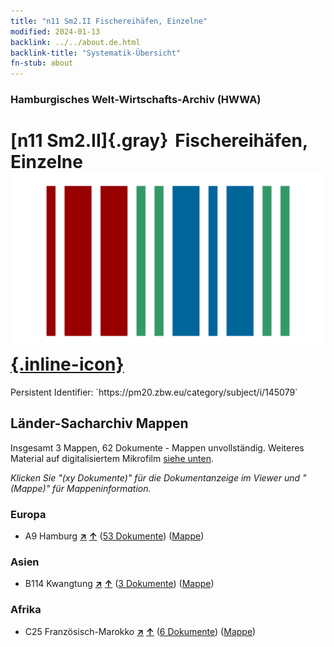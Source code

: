 ```yaml
---
title: "n11 Sm2.II Fischereihäfen, Einzelne"
modified: 2024-01-13
backlink: ../../about.de.html
backlink-title: "Systematik-Übersicht"
fn-stub: about
---
```


### Hamburgisches Welt-Wirtschafts-Archiv (HWWA)

# [n11 Sm2.II]{.gray}&#8201; Fischereihäfen, Einzelne &#160; [![Wikidata](/images/Wikidata-logo.svg "Wikidata"){.inline-icon}](http://www.wikidata.org/entity/Q104710551)

<div class="hint">Persistent Identifier: `https://pm20.zbw.eu/category/subject/i/145079`</div>







## Länder-Sacharchiv Mappen






Insgesamt 3 Mappen, 62 Dokumente - Mappen unvollständig. Weiteres Material auf digitalisiertem Mikrofilm [siehe unten](#filmsections).

_Klicken Sie "(xy Dokumente)" für die Dokumentanzeige im Viewer und "(Mappe)" für Mappeninformation._




### Europa

- A9 Hamburg [**&nearr;**](../../../geo/i/140905/about.de.html "Hamburg (alle Mappen)") [**&uarr;**](../../../geo/about.de.html#A9 "Ländersystematik") (<a href="https://pm20.zbw.eu/iiifview/folder/sh/140905,145079" title="über: Hamburg : Fischereihäfen, Einzelne" target="_blank">53 Dokumente</a>) ([Mappe](../../../../folder/sh/1409xx/140905/1450xx/145079/about.de.html))

### Asien

- B114 Kwangtung [**&nearr;**](../../../geo/i/141275/about.de.html "Kwangtung (alle Mappen)") [**&uarr;**](../../../geo/about.de.html#B114 "Ländersystematik") (<a href="https://pm20.zbw.eu/iiifview/folder/sh/141275,145079" title="über: Kwangtung : Fischereihäfen, Einzelne" target="_blank">3 Dokumente</a>) ([Mappe](../../../../folder/sh/1412xx/141275/1450xx/145079/about.de.html))

### Afrika

- C25 Französisch-Marokko [**&nearr;**](../../../geo/i/141358/about.de.html "Französisch-Marokko (alle Mappen)") [**&uarr;**](../../../geo/about.de.html#C25 "Ländersystematik") (<a href="https://pm20.zbw.eu/iiifview/folder/sh/141358,145079" title="über: Französisch-Marokko : Fischereihäfen, Einzelne" target="_blank">6 Dokumente</a>) ([Mappe](../../../../folder/sh/1413xx/141358/1450xx/145079/about.de.html))



<a id="filmsections" />













